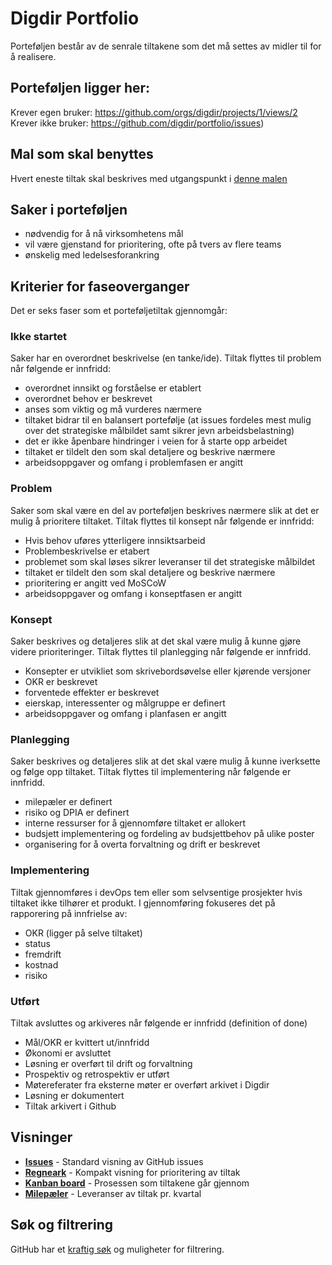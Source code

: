 # Digdir Portfolio

Porteføljen består av de senrale tiltakene som det må settes av midler til for å realisere.

## Porteføljen ligger her: 
Krever egen bruker: https://github.com/orgs/digdir/projects/1/views/2
Krever ikke bruker: https://github.com/digdir/portfolio/issues)

## Mal som skal benyttes
Hvert eneste tiltak skal beskrives med utgangspunkt i [denne malen](https://github.com/digdir/portfolio/issues/new/choose)

## Saker i porteføljen
- nødvendig for å nå virksomhetens mål
- vil være gjenstand for prioritering, ofte på tvers av flere teams
- ønskelig med ledelsesforankring

## Kriterier for faseoverganger

Det er seks faser som et porteføljetiltak gjennomgår:

### Ikke startet
Saker har en overordnet beskrivelse (en tanke/ide). Tiltak flyttes til problem når følgende er innfridd:
- overordnet innsikt og forståelse er etablert
- overordnet behov er beskrevet  
- anses som viktig og må vurderes nærmere
- tiltaket bidrar til en balansert portefølje (at issues fordeles mest mulig over det strategiske målbildet samt sikrer jevn arbeidsbelastning)
- det er ikke åpenbare hindringer i veien for å starte opp arbeidet
- tiltaket er tildelt den som skal detaljere og beskrive nærmere
- arbeidsoppgaver og omfang i problemfasen er angitt
    
### Problem
Saker som skal være en del av porteføljen beskrives nærmere slik at det er mulig å prioritere tiltaket. Tiltak flyttes til konsept når følgende er innfridd:
- Hvis behov uføres ytterligere innsiktsarbeid
- Problembeskrivelse er etabert
- problemet som skal løses sikrer leveranser til det strategiske målbildet
- tiltaket er tildelt den som skal detaljere og beskrive nærmere
- prioritering er angitt ved MoSCoW 
- arbeidsoppgaver og omfang i konseptfasen er angitt 

### Konsept 
Saker beskrives og detaljeres slik at det skal være mulig å kunne gjøre videre prioriteringer. Tiltak flyttes til planlegging når følgende er innfridd. 
- Konsepter er utvikliet som skrivebordsøvelse eller kjørende versjoner 
- OKR er beskrevet
- forventede effekter er beskrevet
- eierskap, interessenter og målgruppe er definert
- arbeidsoppgaver og omfang i planfasen er angitt

### Planlegging
Saker beskrives og detaljeres slik at det skal være mulig å kunne iverksette og følge opp tiltaket. Tiltak flyttes til implementering når følgende er innfridd. 
- milepæler er definert
- risiko og DPIA er definert
- interne ressurser for å gjennomføre tiltaket er allokert
- budsjett implementering og fordeling av budsjettbehov på ulike poster
- organisering for å overta forvaltning og drift er beskrevet

### Implementering
Tiltak gjennomføres i devOps tem eller som selvsentige prosjekter hvis tiltaket ikke tilhører et produkt. I gjennomføring fokuseres det på rapporering på innfrielse av:
- OKR (ligger på selve tiltaket)
- status
- fremdrift
- kostnad
- risiko

### Utført
Tiltak avsluttes og arkiveres når følgende er innfridd (definition of done)
- Mål/OKR er kvittert ut/innfridd
- Økonomi er avsluttet
- Løsning er overført til drift og forvaltning
- Prospektiv og retrospektiv er utført
- Møtereferater fra eksterne møter er overført arkivet i Digdir
- Løsning er dokumentert
- Tiltak arkivert i Github

## Visninger
- **[Issues](https://github.com/digdir/portfolio/issues)** - Standard visning av GitHub issues
- **[Regneark](https://github.com/orgs/digdir/projects/1/views/6)** - Kompakt visning for prioritering av tiltak
- **[Kanban board](https://github.com/orgs/digdir/projects/1/views/2)** - Prosessen som tiltakene går gjennom 
- **[Milepæler](https://github.com/digdir/portfolio/milestones?direction=asc&sort=due_date&state=open)** - Leveranser av tiltak pr. kvartal

## Søk og filtrering
GitHub har et [kraftig søk](https://docs.github.com/en/search-github/searching-on-github/searching-issues-and-pull-requests) og muligheter for filtrering.
